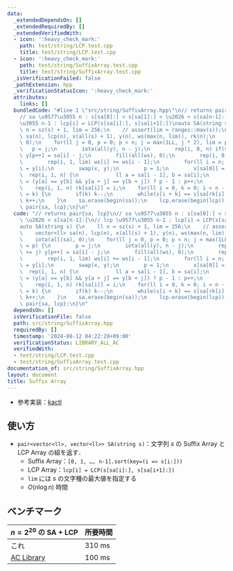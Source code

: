 ```yaml
---
data:
  _extendedDependsOn: []
  _extendedRequiredBy: []
  _extendedVerifiedWith:
  - icon: ':heavy_check_mark:'
    path: test/string/LCP.test.cpp
    title: test/string/LCP.test.cpp
  - icon: ':heavy_check_mark:'
    path: test/string/SuffixArray.test.cpp
    title: test/string/SuffixArray.test.cpp
  _isVerificationFailed: false
  _pathExtension: hpp
  _verificationStatusIcon: ':heavy_check_mark:'
  attributes:
    links: []
  bundledCode: "#line 1 \"src/string/SuffixArray.hpp\"\n// returns pair{sa, lcp}\n\
    // sa \u9577\u3055 n : s[sa[0]:] < s[sa[1]:] < \u2026 < s[sa[n-1]:]\n// lcp \u9577\
    \u3055 n-1 : lcp[i] = LCP(s[sa[i]:], s[sa[i+1]:])\nauto SA(string s) {\n    ll\
    \ n = sz(s) + 1, lim = 256;\n    // assert(lim > ranges::max(s));\n    vector<ll>\
    \ sa(n), lcp(n), x(all(s) + 1), y(n), ws(max(n, lim)), rk(n);\n    iota(all(sa),\
    \ 0);\n    for(ll j = 0, p = 0; p < n; j = max(1LL, j * 2), lim = p) {\n     \
    \   p = j;\n        iota(all(y), n - j);\n        rep(i, 0, n) if(sa[i] >= j)\
    \ y[p++] = sa[i] - j;\n        fill(all(ws), 0);\n        rep(i, 0, n) ws[x[i]]++;\n\
    \        rep(i, 1, lim) ws[i] += ws[i - 1];\n        for(ll i = n; i--;) sa[--ws[x[y[i]]]]\
    \ = y[i];\n        swap(x, y);\n        p = 1;\n        x[sa[0]] = 0;\n      \
    \  rep(i, 1, n) {\n            ll a = sa[i - 1], b = sa[i];\n            x[b]\
    \ = (y[a] == y[b] && y[a + j] == y[b + j]) ? p - 1 : p++;\n        }\n    }\n\
    \    rep(i, 1, n) rk[sa[i]] = i;\n    for(ll i = 0, k = 0; i < n - 1; lcp[rk[i++]]\
    \ = k) {\n        if(k) k--;\n        while(s[i + k] == s[sa[rk[i] - 1] + k])\
    \ k++;\n    }\n    sa.erase(begin(sa));\n    lcp.erase(begin(lcp));\n    return\
    \ pair{sa, lcp};\n}\n"
  code: "// returns pair{sa, lcp}\n// sa \u9577\u3055 n : s[sa[0]:] < s[sa[1]:] <\
    \ \u2026 < s[sa[n-1]:]\n// lcp \u9577\u3055 n-1 : lcp[i] = LCP(s[sa[i]:], s[sa[i+1]:])\n\
    auto SA(string s) {\n    ll n = sz(s) + 1, lim = 256;\n    // assert(lim > ranges::max(s));\n\
    \    vector<ll> sa(n), lcp(n), x(all(s) + 1), y(n), ws(max(n, lim)), rk(n);\n\
    \    iota(all(sa), 0);\n    for(ll j = 0, p = 0; p < n; j = max(1LL, j * 2), lim\
    \ = p) {\n        p = j;\n        iota(all(y), n - j);\n        rep(i, 0, n) if(sa[i]\
    \ >= j) y[p++] = sa[i] - j;\n        fill(all(ws), 0);\n        rep(i, 0, n) ws[x[i]]++;\n\
    \        rep(i, 1, lim) ws[i] += ws[i - 1];\n        for(ll i = n; i--;) sa[--ws[x[y[i]]]]\
    \ = y[i];\n        swap(x, y);\n        p = 1;\n        x[sa[0]] = 0;\n      \
    \  rep(i, 1, n) {\n            ll a = sa[i - 1], b = sa[i];\n            x[b]\
    \ = (y[a] == y[b] && y[a + j] == y[b + j]) ? p - 1 : p++;\n        }\n    }\n\
    \    rep(i, 1, n) rk[sa[i]] = i;\n    for(ll i = 0, k = 0; i < n - 1; lcp[rk[i++]]\
    \ = k) {\n        if(k) k--;\n        while(s[i + k] == s[sa[rk[i] - 1] + k])\
    \ k++;\n    }\n    sa.erase(begin(sa));\n    lcp.erase(begin(lcp));\n    return\
    \ pair{sa, lcp};\n}\n"
  dependsOn: []
  isVerificationFile: false
  path: src/string/SuffixArray.hpp
  requiredBy: []
  timestamp: '2024-08-12 04:22:28+09:00'
  verificationStatus: LIBRARY_ALL_AC
  verifiedWith:
  - test/string/LCP.test.cpp
  - test/string/SuffixArray.test.cpp
documentation_of: src/string/SuffixArray.hpp
layout: document
title: Suffix Array
---
```

- 参考実装：[kactl](https://github.com/kth-competitive-programming/kactl/blob/431a6ef4ec6c04cf4c17e065089b7c4d451ea9cf/content/strings/SuffixArray.h)

## 使い方

- `pair<vector<ll>, vector<ll>> SA(string s)`：文字列 $s$ の Suffix Array と LCP Array の組を返す．
    - Suffix Array：`[0, 1, …, n-1].sort(key=(i => s[i:]))`
    - LCP Array：`lcp[i] = LCP(s[sa[i]:], s[sa[i+1]:])`
    - `lim` には $s$ の文字種の最大値を指定する
    - $O(n \log n)$ 時間

## ベンチマーク

| $n = 2^{20}$ の SA + LCP | 所要時間 |
| --- | --- |
| これ | 310 ms |
| [AC Library](https://github.com/atcoder/ac-library/blob/d8ca7f26686f6c78d15d13ca438ea866526e87fb/atcoder/string.hpp) | 100 ms |
